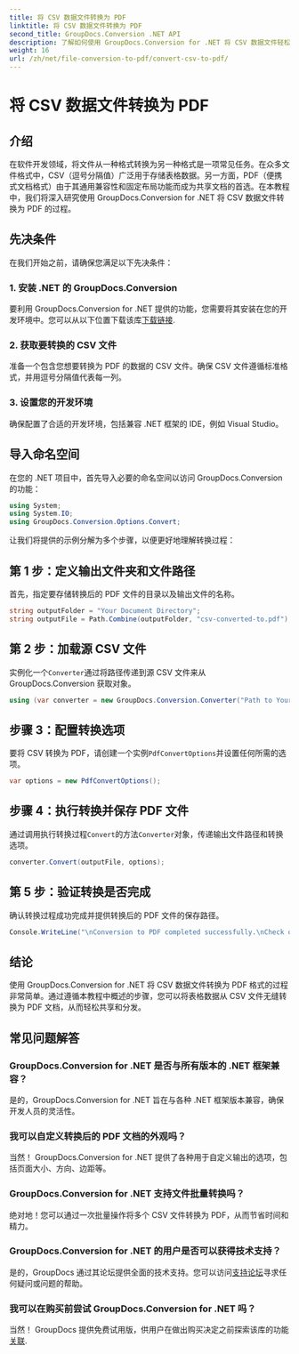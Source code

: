 ```yaml
---
title: 将 CSV 数据文件转换为 PDF
linktitle: 将 CSV 数据文件转换为 PDF
second_title: GroupDocs.Conversion .NET API
description: 了解如何使用 GroupDocs.Conversion for .NET 将 CSV 数据文件轻松转换为 PDF。请遵循我们的分步指南。
weight: 16
url: /zh/net/file-conversion-to-pdf/convert-csv-to-pdf/
---
```


# 将 CSV 数据文件转换为 PDF

## 介绍
在软件开发领域，将文件从一种格式转换为另一种格式是一项常见任务。在众多文件格式中，CSV（逗号分隔值）广泛用于存储表格数据。另一方面，PDF（便携式文档格式）由于其通用兼容性和固定布局功能而成为共享文档的首选。在本教程中，我们将深入研究使用 GroupDocs.Conversion for .NET 将 CSV 数据文件转换为 PDF 的过程。
## 先决条件
在我们开始之前，请确保您满足以下先决条件：
### 1. 安装 .NET 的 GroupDocs.Conversion
要利用 GroupDocs.Conversion for .NET 提供的功能，您需要将其安装在您的开发环境中。您可以从以下位置下载该库[下载链接](https://releases.groupdocs.com/conversion/net/).
### 2. 获取要转换的 CSV 文件
准备一个包含您想要转换为 PDF 的数据的 CSV 文件。确保 CSV 文件遵循标准格式，并用逗号分隔值代表每一列。
### 3. 设置您的开发环境
确保配置了合适的开发环境，包括兼容 .NET 框架的 IDE，例如 Visual Studio。

## 导入命名空间
在您的 .NET 项目中，首先导入必要的命名空间以访问 GroupDocs.Conversion 的功能：
```csharp
using System;
using System.IO;
using GroupDocs.Conversion.Options.Convert;
```

让我们将提供的示例分解为多个步骤，以便更好地理解转换过程：
## 第 1 步：定义输出文件夹和文件路径
首先，指定要存储转换后的 PDF 文件的目录以及输出文件的名称。
```csharp
string outputFolder = "Your Document Directory";
string outputFile = Path.Combine(outputFolder, "csv-converted-to.pdf");
```
## 第 2 步：加载源 CSV 文件
实例化一个`Converter`通过将路径传递到源 CSV 文件来从 GroupDocs.Conversion 获取对象。
```csharp
using (var converter = new GroupDocs.Conversion.Converter("Path to Your CSV File"))
```
## 步骤 3：配置转换选项
要将 CSV 转换为 PDF，请创建一个实例`PdfConvertOptions`并设置任何所需的选项。
```csharp
var options = new PdfConvertOptions();
```
## 步骤 4：执行转换并保存 PDF 文件
通过调用执行转换过程`Convert`的方法`Converter`对象，传递输出文件路径和转换选项。
```csharp
converter.Convert(outputFile, options);
```
## 第 5 步：验证转换是否完成
确认转换过程成功完成并提供转换后的 PDF 文件的保存路径。
```csharp
Console.WriteLine("\nConversion to PDF completed successfully.\nCheck output in {0}", outputFolder);
```

## 结论
使用 GroupDocs.Conversion for .NET 将 CSV 数据文件转换为 PDF 格式的过程非常简单。通过遵循本教程中概述的步骤，您可以将表格数据从 CSV 文件无缝转换为 PDF 文档，从而轻松共享和分发。
## 常见问题解答
### GroupDocs.Conversion for .NET 是否与所有版本的 .NET 框架兼容？
是的，GroupDocs.Conversion for .NET 旨在与各种 .NET 框架版本兼容，确保开发人员的灵活性。
### 我可以自定义转换后的 PDF 文档的外观吗？
当然！ GroupDocs.Conversion for .NET 提供了各种用于自定义输出的选项，包括页面大小、方向、边距等。
### GroupDocs.Conversion for .NET 支持文件批量转换吗？
绝对地！您可以通过一次批量操作将多个 CSV 文件转换为 PDF，从而节省时间和精力。
### GroupDocs.Conversion for .NET 的用户是否可以获得技术支持？
是的，GroupDocs 通过其论坛提供全面的技术支持。您可以访问[支持论坛](https://forum.groupdocs.com/c/conversion/11)寻求任何疑问或问题的帮助。
### 我可以在购买前尝试 GroupDocs.Conversion for .NET 吗？
当然！ GroupDocs 提供免费试用版，供用户在做出购买决定之前探索该库的功能[关联](https://releases.groupdocs.com/conversion/net/).